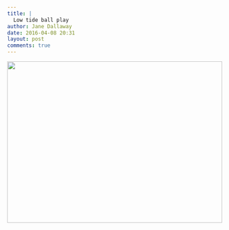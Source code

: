 ```yaml
---
title: |
  Low tide ball play
author: Jane Dallaway
date: 2016-04-08 20:31
layout: post
comments: true
---
```


<div><a href="http://static.skitters.dallaway.com/tp_IMG_7671.JPG"><img src="http://static.skitters.dallaway.com/tp_thumb_IMG_7671.JPG" width="500" height="375"/></a></div>



  

      
